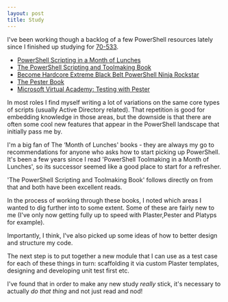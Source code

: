```yaml
---
layout: post
title: Study 
---
```


I've been working though a backlog of a few PowerShell resources lately since I finished up studying for [70-533](https://www.microsoft.com/en-us/learning/exam-70-533.aspx).

* [PowerShell Scripting in a Month of Lunches](https://www.manning.com/books/learn-powershell-scripting-in-a-month-of-lunches)
* [The PowerShell Scripting and Toolmaking Book](https://leanpub.com/powershell-scripting-toolmaking)
* [Become Hardcore Extreme Black Belt PowerShell Ninja Rockstar](https://leanpub.com/become-powershell)
* [The Pester Book](https://leanpub.com/pesterbook)
* [Microsoft Virtual Academy: Testing with Pester](https://mva.microsoft.com/en-us/training-courses/testing-powershell-with-pester-17650)

In most roles I find myself writing a lot of variations on the same core types of scripts (usually Active Directory related). That repetition is good for embedding knowledge in those areas, but the downside is that there are often some cool new features that appear in the PowerShell landscape that initially pass me by.

I'm a big fan of The ‘Month of Lunches' books - they are always my go to recommendations for anyone who asks how to start picking up PowerShell. It's been a few years since I read 'PowerShell Toolmaking in a Month of Lunches', so its successor seemed like a good place to start for a refresher.

'The PowerShell Scripting and Toolmaking Book' follows directly on from that and both have been excellent reads.

In the process of working through these books, I noted which areas I wanted to dig further into to some extent. Some of these are fairly new to me (I've only now getting fully up to speed with Plaster,Pester and Platyps for example).

Importantly, I think, I've also picked up some ideas of how to better design and structure my code.

The next step is to put together a new module that I can use as a test case for each of these things in turn: scaffolding it via custom Plaster templates, designing and developing unit test first etc.

I've found that in order to make any new study *really* stick, it's necessary to actually *do that thing* and not just read and nod!
